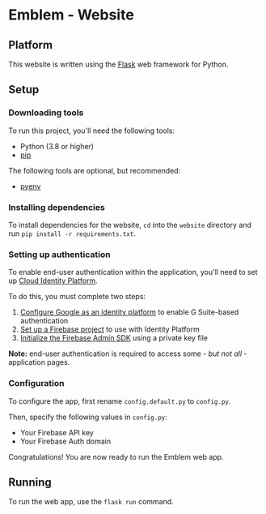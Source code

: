 # Emblem - Website

## Platform
This website is written using the
[Flask](https://flask.palletsprojects.com/en/2.0.x/) web framework for Python.

## Setup

### Downloading tools
To run this project, you'll need the following tools:

* Python (3.8 or higher)
* [pip](https://pypi.org/project/pip/)

The following tools are optional, but recommended:

* [pyenv](https://github.com/pyenv/pyenv)

### Installing dependencies
To install dependencies for the website, `cd` into the `website` directory and
run `pip install -r requirements.txt`.

### Setting up authentication
To enable end-user authentication within the application, you'll need to set up
[Cloud Identity Platform](https://cloud.google.com/identity-platform).

To do this, you must complete two steps:
1. [Configure Google as an identity platform](https://cloud.google.com/identity-platform/docs/web/google#configuring_as_a_provider) to enable G Suite-based authentication
1. [Set up a Firebase project](https://firebase.google.com/docs/admin/setup#set-up-project-and-service-account) to use with Identity Platform
1. [Initialize the Firebase Admin SDK](https://firebase.google.com/docs/admin/setup#initialize-sdk) using a private key file

**Note:** end-user authentication is required to access
some - _but not all_ - application pages.

### Configuration
To configure the app, first rename `config.default.py` to `config.py`.

Then, specify the following values in `config.py`:
 - Your Firebase API key
 - Your Firebase Auth domain

Congratulations! You are now ready to run the Emblem web app.

## Running
To run the web app, use the `flask run` command.

